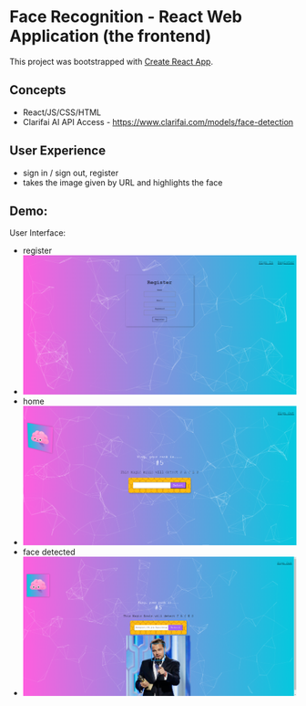 # Face Recognition - React Web Application (the frontend)

This project was bootstrapped with [Create React App](https://github.com/facebook/create-react-app).

## Concepts
- React/JS/CSS/HTML
- Clarifai AI API Access - https://www.clarifai.com/models/face-detection

## User Experience
- sign in / sign out, register 
- takes the image given by URL and highlights the face

 ## Demo:
  User Interface:
  
  - register
  - ![](presentation_images/register.png)
  - home
  - ![](presentation_images/home.png)
  - face detected
  - ![](presentation_images/face_detected.png)
